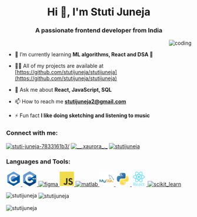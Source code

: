 <h1 align="center">Hi 👋, I'm Stuti Juneja</h1>
<h3 align="center">A passionate frontend developer from India</h3>
<img align="right" alt="coding" width"100" src="https://media.tenor.com/QVC1Nmb9TwUAAAAi/coding.gif">




<p align="left"> <a href="https://twitter.com/" target="blank"><img src="https://img.shields.io/twitter/follow/?logo=twitter&style=for-the-badge" alt="" /></a> </p>

- 🌱 I’m currently learning **ML algorithms, React and DSA 🥹**

- 👨‍💻 All of my projects are available at [https://github.com/stutijuneja/stutijuneja](https://github.com/stutijuneja/stutijuneja)

- 💬 Ask me about **React, JavaScript, SQL**

- 📫 How to reach me **stutijuneja2@gmail.com**

- ⚡ Fun fact **I like doing sketching and listening to music**

<h3 align="left">Connect with me:</h3>
<p align="left">
<a href="https://linkedin.com/in/stuti-juneja-7833161b3/" target="blank"><img align="center" src="https://raw.githubusercontent.com/rahuldkjain/github-profile-readme-generator/master/src/images/icons/Social/linked-in-alt.svg" alt="stuti-juneja-7833161b3/" height="30" width="40" /></a>
<a href="https://instagram.com/__.xaurora_._" target="blank"><img align="center" src="https://raw.githubusercontent.com/rahuldkjain/github-profile-readme-generator/master/src/images/icons/Social/instagram.svg" alt="__.xaurora_._" height="30" width="40" /></a>
<a href="https://www.leetcode.com/stutijuneja" target="blank"><img align="center" src="https://raw.githubusercontent.com/rahuldkjain/github-profile-readme-generator/master/src/images/icons/Social/leet-code.svg" alt="stutijuneja" height="30" width="40" /></a>
</p>

<h3 align="left">Languages and Tools:</h3>
<p align="left"> <a href="https://www.cprogramming.com/" target="_blank" rel="noreferrer"> <img src="https://raw.githubusercontent.com/devicons/devicon/master/icons/c/c-original.svg" alt="c" width="40" height="40"/> </a> <a href="https://www.w3schools.com/cpp/" target="_blank" rel="noreferrer"> <img src="https://raw.githubusercontent.com/devicons/devicon/master/icons/cplusplus/cplusplus-original.svg" alt="cplusplus" width="40" height="40"/> </a> <a href="https://www.figma.com/" target="_blank" rel="noreferrer"> <img src="https://www.vectorlogo.zone/logos/figma/figma-icon.svg" alt="figma" width="40" height="40"/> </a> <a href="https://developer.mozilla.org/en-US/docs/Web/JavaScript" target="_blank" rel="noreferrer"> <img src="https://raw.githubusercontent.com/devicons/devicon/master/icons/javascript/javascript-original.svg" alt="javascript" width="40" height="40"/> </a> <a href="https://www.mathworks.com/" target="_blank" rel="noreferrer"> <img src="https://upload.wikimedia.org/wikipedia/commons/2/21/Matlab_Logo.png" alt="matlab" width="40" height="40"/> </a> <a href="https://www.mysql.com/" target="_blank" rel="noreferrer"> <img src="https://raw.githubusercontent.com/devicons/devicon/master/icons/mysql/mysql-original-wordmark.svg" alt="mysql" width="40" height="40"/> </a> <a href="https://www.python.org" target="_blank" rel="noreferrer"> <img src="https://raw.githubusercontent.com/devicons/devicon/master/icons/python/python-original.svg" alt="python" width="40" height="40"/> </a> <a href="https://reactjs.org/" target="_blank" rel="noreferrer"> <img src="https://raw.githubusercontent.com/devicons/devicon/master/icons/react/react-original-wordmark.svg" alt="react" width="40" height="40"/> </a> <a href="https://scikit-learn.org/" target="_blank" rel="noreferrer"> <img src="https://upload.wikimedia.org/wikipedia/commons/0/05/Scikit_learn_logo_small.svg" alt="scikit_learn" width="40" height="40"/> </a> </p>

<p><img align="left" src="https://github-readme-stats.vercel.app/api/top-langs?username=stutijuneja&show_icons=true&locale=en&layout=compact" alt="stutijuneja" /></p>

<p>&nbsp;<img align="center" src="https://github-readme-stats.vercel.app/api?username=stutijuneja&show_icons=true&locale=en" alt="stutijuneja" /></p>

<p><img align="center" src="https://github-readme-streak-stats.herokuapp.com/?user=stutijuneja&" alt="stutijuneja" /></p>
